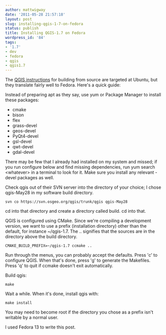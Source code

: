 ```yaml
---
author: mattwigway
date: '2011-05-28 21:57:18'
layout: post
slug: installing-qgis-1-7-on-fedora
status: publish
title: Installing QGIS-1.7 on Fedora
wordpress_id: '84'
tags:
- '1.7'
- dev
- fedora
- qgis
- qgis1.7
---
```


The [QGIS instructions](http://www.qgis.org/wiki/Building_QGIS_from_Source#Building_QGIS_with_Qt_4.x) for building from source are targeted at Ubuntu, but they translate fairly well to Fedora. Here's a quick guide:

Instead of preparing apt as they say, use yum or Package Manager to install these packages:
	
- cmake
- bison
- flex
- grass-devel
- geos-devel
- PyQt4-devel
- gsl-devel
- qwt-devel
- gdal-devel


There may be few that I already had installed on my system and missed; if you run configure below and find missing dependencies, run yum search &lt;whatever&gt; in a terminal to look for it. Make sure you install any relevant -devel packages as well.

Check qgis out of their SVN server into the directory of your choice; I chose qgis-May28 in my software build directory.

    
    svn co https://svn.osgeo.org/qgis/trunk/qgis qgis-May28


cd into that directory and create a directory called build. cd into that.

QGIS is configured using CMake. Since we're compiling a development version, we want to use a prefix (installation directory) other than the default, for instance ~/qgis-1.7. The .. signifies that the sources are in the directory above the build directory.

    
    CMAKE_BUILD_PREFIX=~/qgis-1.7 ccmake ..


Run through the menus, you can probably accept the defaults. Press 'c' to configure QGIS. When that's done, press 'g' to generate the Makefiles. Press 'q' to quit if ccmake doesn't exit automatically.

Build qgis:

    
    make


Wait a while. When it's done, install qgis with:

    
    make install


You may need to become root if the directory you chose as a prefix isn't writable by a normal user.

I used Fedora 13 to write this post.
